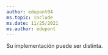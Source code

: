 ```yaml
---
author: edupont04
ms.topic: include
ms.date: 11/25/2021
ms.author: edupont
---
```

Su implementación puede ser distinta.  
